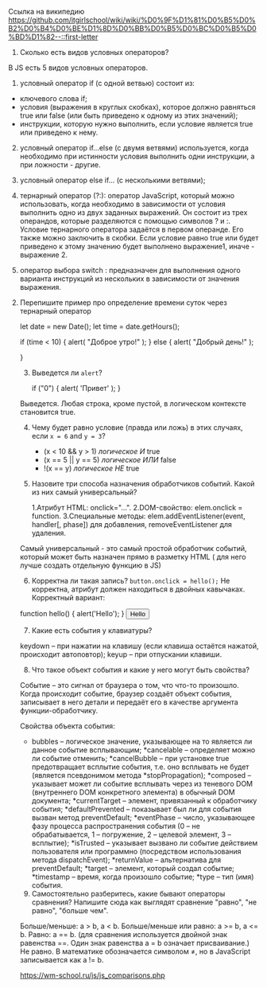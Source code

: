 Ссылка на википедию https://github.com/itgirlschool/wiki/wiki/%D0%9F%D1%81%D0%B5%D0%B2%D0%B4%D0%BE%D1%8D%D0%BB%D0%B5%D0%BC%D0%B5%D0%BD%D1%82--::first-letter

1. Сколько есть видов условных операторов?

В JS есть 5 видов условных операторов.

1. условный оператор if (с одной ветвью) состоит из:

- ключевого слова if;
- условия (выражения в круглых скобках), которое должно равняться true или false (или быть приведено к одному из этих значений);
- инструкции, которую нужно выполнить, если условие является true или приведено к нему.

2. условный оператор if...else (с двумя ветвями) используется, когда необходимо при истинности условия выполнить одни инструкции, а при ложности - другие.

3. условный оператор else if... (с несколькими ветвями);

4. тернарный оператор (?:): оператор JavaScript, который можно использовать, когда необходимо в зависимости от условия выполнить одно из двух заданных выражений.
   Он состоит из трех операндов, которые разделяются с помощью символов ? и :. Условие тернарного оператора задаётся в первом операнде. Его также можно заключить в скобки. Если условие равно true или будет приведено к этому значению будет выполнено выражение1, иначе - выражение 2.

5. оператор выбора switch : предназначен для выполнения одного варианта инструкций из нескольких в зависимости от значения выражения.

2) Перепишите пример про определение времени суток через тернарный оператор

   let date = new Date();
   let time = date.getHours();

   if (time < 10) {
   alert( "Доброе утро!" );
   } else {
   alert( "Добрый день!" );

   }
   <script>
   let date = new Date();
   let time = date.getHours();

let message = (time < 10) ? "Доброе утро!" :
(time >= 10) ? "Добрый день!" ;

alert( message );
</script>

3. Выведется ли `alert`?

   if ("0") {
   alert( 'Привет' );
   }

Выведется.
Любая строка, кроме пустой, в логическом контексте становится true.

4. Чему будет равно условие (правда или ложь) в этих случаях, если `x = 6` and `y = 3`?

   - (x < 10 && y > 1) _логическое И_ true
   - (x == 5 || y == 5) _логическое ИЛИ_ false
   - !(x == y) _логическое НЕ_ true

5. Назовите три способа назначения обработчиков событий. Какой из них самый универсальный?

   1.Атрибут HTML: onclick="...".
   2.DOM-свойство: elem.onclick = function.
   3.Специальные методы: elem.addEventListener(event, handler[, phase]) для добавления, removeEventListener для удаления.

Самый универсальный - это самый простой обработчик событий, который может быть назначен прямо в разметку HTML ( для него лучше создать отдельную функцию в JS)

6. Корректна ли такая запись? `button.onclick = hello();`
   Не корректна, атрибут должен находиться в двойных кавычаках. Корректный вариант:

function hello() {
alert('Hello');
}
<button onclick="hello();">Hello</button>

7. Какие есть события у клавиатуры?

keydown – при нажатии на клавишу (если клавиша остаётся нажатой, происходит автоповтор);
keyup – при отпускании клавиши.

8. Что такое объект события и какие у него могут быть свойства?

Событие – это сигнал от браузера о том, что что-то произошло. Когда происходит событие, браузер создаёт объект события, записывает в него детали и передаёт его в качестве аргумента функции-обработчику.

Свойства объекта события:

- bubbles – логическое значение, указывающее на то является ли данное событие всплывающим;
  *cancelable – определяет можно ли событие отменить;
  *cancelBubble – при установке true предотвращает всплытие события, т.е. оно всплывать не будет (является псевдонимом метода *stopPropagation);
  *composed – указывает может ли событие всплывать через из теневого DOM (внутреннего DOM конкретного элемента) в обычный DOM документа;
  *currentTarget – элемент, привязанный к обработчику события;
  *defaultPrevented – показывает был ли для события вызван метод preventDefault;
  *eventPhase – число, указывающее фазу процесса распространения события (0 – не обрабатывается, 1 – погружение, 2 – целевой элемент, 3 – всплытие);
  *isTrusted – указывает вызвано ли событие действием пользователя или программно (посредством использования метода dispatchEvent);
  *returnValue – альтернатива для preventDefault;
  *target – элемент, который создал событие;
  *timestamp – время, когда произошло событие;
  *type – тип (имя) события.

9. Самостоятельно разберитесь, какие бывают операторы сравнения? Напишите сюда как выглядят сравнение "равно", "не равно", "больше чем".

Больше/меньше: a > b, a < b.
Больше/меньше или равно: a >= b, a <= b.
Равно: a == b. (для сравнения используется двойной знак равенства ==. Один знак равенства a = b означает присваивание.)
Не равно. В математике обозначается символом ≠, но в JavaScript записывается как a != b.

https://wm-school.ru/js/js_comparisons.php
